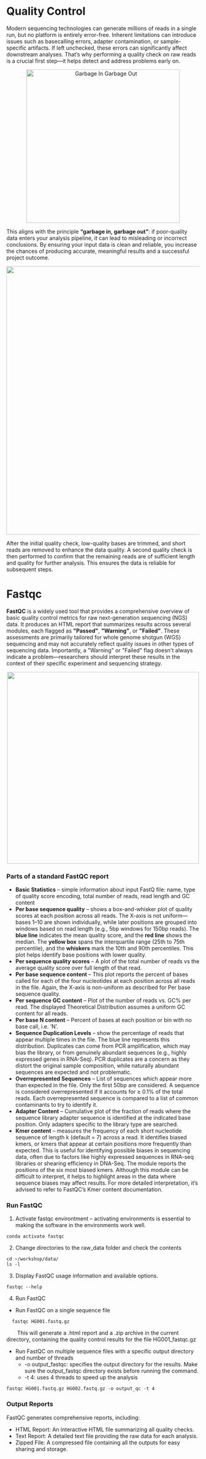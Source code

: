 # Quality Control
Modern sequencing technologies can generate millions of reads in a single run, but no platform is entirely error-free. Inherent limitations can introduce issues such as basecalling errors, adapter contamination, or sample-specific artifacts. If left unchecked, these errors can significantly affect downstream analyses. That’s why performing a quality check on raw reads is a crucial first step—it helps detect and address problems early on.

<div align="center">
  <img src="https://github.com/user-attachments/assets/cd667a4d-f256-473f-bfa4-919052063658" alt="Garbage In Garbage Out" width="400"/>
</div>

This aligns with the principle **“garbage in, garbage out”**: if poor-quality data enters your analysis pipeline, it can lead to misleading or incorrect conclusions. By ensuring your input data is clean and reliable, you increase the chances of producing accurate, meaningful results and a successful project outcome.

<div align="center">
  <img src="https://github.com/user-attachments/assets/2d92bd90-f6e3-4326-ae19-aec192324dae" width="700"/>
</div>

After the initial quality check, low-quality bases are trimmed, and short reads are removed to enhance the data quality. A second quality check is then performed to confirm that the remaining reads are of sufficient length and quality for further analysis. This ensures the data is reliable for subsequent steps.

# Fastqc
**FastQC** is a widely used tool that provides a comprehensive overview of basic quality control metrics for raw next-generation sequencing (NGS) data. It produces an HTML report that summarizes results across several modules, each flagged as **"Passed"**, **"Warning"**, or **"Failed"**. These assessments are primarily tailored for whole genome shotgun (WGS) sequencing and may not accurately reflect quality issues in other types of sequencing data. Importantly, a "Warning" or "Failed" flag doesn't always indicate a problem—researchers should interpret these results in the context of their specific experiment and sequencing strategy.

<div align="center">
<img src= "https://github.com/user-attachments/assets/06d9a476-446c-4451-8150-5e836702d04b" width="500"/>
</div>

### Parts of a standard FastQC report
- **Basic Statistics** – simple information about input FastQ file: name, type of quality score encoding, total number of reads, read length and GC content
- **Per base sequence quality** – shows a box-and-whisker plot of quality scores at each position across all reads. The X-axis is not uniform—bases 1–10 are shown individually, while later positions are grouped into windows based on read length (e.g., 5bp windows for 150bp reads). The **blue line** indicates the mean quality score, and the **red line** shows the median. The **yellow box** spans the interquartile range (25th to 75th percentile), and the **whiskers** mark the 10th and 90th percentiles. This plot helps identify base positions with lower quality.
- **Per sequence quality scores** – A plot of the total number of reads vs the average quality score over full length of that read. 
- **Per base sequence content** – This plot reports the percent of bases called for each of the four nucleotides at each position across all reads in the file. Again, the X-axis is non-uniform as described for Per base sequence quality. 
- **Per sequence GC content** – Plot of the number of reads vs. GC% per read. The displayed Theoretical Distribution assumes a uniform GC content for all reads. 
- **Per base N content** – Percent of bases at each position or bin with no base call, i.e. ‘N’.
- **Sequence Duplication Levels** – show the percentage of reads that appear multiple times in the file. The blue line represents this distribution. Duplicates can come from PCR amplification, which may bias the library, or from genuinely abundant sequences (e.g., highly expressed genes in RNA-Seq). PCR duplicates are a concern as they distort the original sample composition, while naturally abundant sequences are expected and not problematic.
- **Overrepresented Sequences** – List of sequences which appear more than expected in the file. Only the first 50bp are considered. A sequence is considered overrepresented if it accounts for ≥ 0.1% of the total reads. Each overrepresented sequence is compared to a list of common contaminants to try to identify it.  
- **Adapter Content** – Cumulative plot of the fraction of reads where the sequence library adapter sequence is identified at the indicated base position. Only adapters specific to the library type are searched. 
- **Kmer content** – measures the frequency of each short nucleotide sequence of length k (default = 7) across a read. It identifies biased kmers, or kmers that appear at certain positions more frequently than expected. This is useful for identifying possible biases in sequencing data, often due to factors like highly expressed sequences in RNA-seq libraries or shearing efficiency in DNA-Seq. The module reports the positions of the six most biased kmers. Although this module can be difficult to interpret, it helps to highlight areas in the data where sequence biases may affect results. For more detailed interpretation, it’s advised to refer to FastQC’s Kmer content documentation.

### Run FastQC
1. Activate fastqc environtment – activating environments is essential to making the software in the environments work well. 
```{bash}  
conda activate fastqc
```
2. Change directories to the raw_data folder and check the contents
```{bash}  
cd ~/workshop/data/
ls -l
```
3. Display FastQC usage information and available options.
```{bash}
fastqc --help
```

4. Run FastQC
  - Run FastQC on a single sequence file
  ```{bash}
    fastqc HG001.fastq.gz
  ```
&emsp;&emsp;This will generate a .html report and a .zip archive in the current directory, containing the quality control results for the file HG001_fastqc.gz

  - Run FastQC on multiple sequence files with a specific output directory and number of threads
    - -o output_fastqc: specifies the output directory for the results. Make sure the output_fastqc directory exists before running the command.
    - -t 4: uses 4 threads to speed up the analysis
    
```{bash}
fastqc HG001.fastq.gz HG002.fastq.gz -o output_qc -t 4
```
### Output Reports
FastQC generates comprehensive reports, including:
- HTML Report: An interactive HTML file summarizing all quality checks.
- Text Report: A detailed text file providing the raw data for each analysis.
- Zipped File: A compressed file containing all the outputs for easy sharing and storage.
